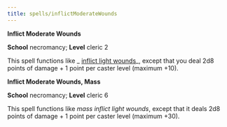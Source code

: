 ```yaml
---
title: spells/inflictModerateWounds
---
```

 **Inflict Moderate Wounds**

**School** necromancy; **Level** cleric 2

This spell functions like _ [inflict light wounds](inflictLightWounds.md#_inflict-light-wounds)_, except that you deal 2d8 points of damage + 1 point per caster level (maximum +10).

**Inflict Moderate Wounds, Mass**

**School** necromancy; **Level** cleric 6

This spell functions like _mass inflict light wounds_, except that it deals 2d8 points of damage + 1 point per caster level (maximum +30).

